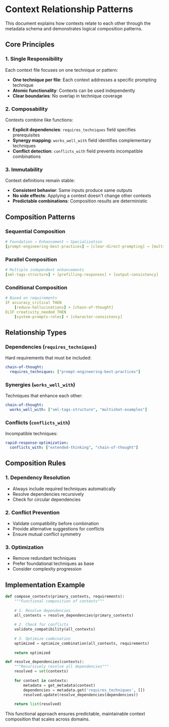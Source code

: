 # Context Relationship Patterns

This document explains how contexts relate to each other through the metadata schema and demonstrates logical composition patterns.

## Core Principles

### 1. Single Responsibility
Each context file focuses on one technique or pattern:
- **One technique per file**: Each context addresses a specific prompting technique
- **Atomic functionality**: Contexts can be used independently
- **Clear boundaries**: No overlap in technique coverage

### 2. Composability
Contexts combine like functions:
- **Explicit dependencies**: `requires_techniques` field specifies prerequisites
- **Synergy mapping**: `works_well_with` field identifies complementary techniques
- **Conflict detection**: `conflicts_with` field prevents incompatible combinations

### 3. Immutability
Context definitions remain stable:
- **Consistent behavior**: Same inputs produce same outputs
- **No side effects**: Applying a context doesn't change other contexts
- **Predictable combinations**: Composition results are deterministic

## Composition Patterns

### Sequential Composition
```yaml
# Foundation → Enhancement → Specialization
[prompt-engineering-best-practices] → [clear-direct-prompting] → [multishot-examples]
```

### Parallel Composition
```yaml
# Multiple independent enhancements
[xml-tags-structure] + [prefilling-responses] + [output-consistency]
```

### Conditional Composition
```yaml
# Based on requirements
IF accuracy_critical THEN
    [reduce-hallucinations] + [chain-of-thought]
ELIF creativity_needed THEN
    [system-prompts-roles] + [character-consistency]
```

## Relationship Types

### Dependencies (`requires_techniques`)
Hard requirements that must be included:
```yaml
chain-of-thought:
  requires_techniques: ["prompt-engineering-best-practices"]
```

### Synergies (`works_well_with`)
Techniques that enhance each other:
```yaml
chain-of-thought:
  works_well_with: ["xml-tags-structure", "multishot-examples"]
```

### Conflicts (`conflicts_with`)
Incompatible techniques:
```yaml
rapid-response-optimization:
  conflicts_with: ["extended-thinking", "chain-of-thought"]
```

## Composition Rules

### 1. Dependency Resolution
- Always include required techniques automatically
- Resolve dependencies recursively
- Check for circular dependencies

### 2. Conflict Prevention
- Validate compatibility before combination
- Provide alternative suggestions for conflicts
- Ensure mutual conflict symmetry

### 3. Optimization
- Remove redundant techniques
- Prefer foundational techniques as base
- Consider complexity progression

## Implementation Example

```python
def compose_contexts(primary_contexts, requirements):
    """Functional composition of contexts"""
    
    # 1. Resolve dependencies
    all_contexts = resolve_dependencies(primary_contexts)
    
    # 2. Check for conflicts
    validate_compatibility(all_contexts)
    
    # 3. Optimize combination
    optimized = optimize_combination(all_contexts, requirements)
    
    return optimized

def resolve_dependencies(contexts):
    """Recursively resolve all dependencies"""
    resolved = set(contexts)
    
    for context in contexts:
        metadata = get_metadata(context)
        dependencies = metadata.get('requires_techniques', [])
        resolved.update(resolve_dependencies(dependencies))
    
    return list(resolved)
```

This functional approach ensures predictable, maintainable context composition that scales across domains.